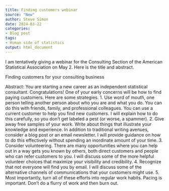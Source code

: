 ```yaml
---
title: Finding customers webinar
source: "New"
author: Steve Simon
date: 2024-03-22
categories:
- Blog post
tags:
- Human side of statistics
output: html_document
---
```


I am tentatively giving a webinar for the Consulting Section of the American Statistical Association on May 2. Here is the title and abstract.

<!---more--->

Finding customers for your consulting business

Abstract: You are starting a new career as an independent statistical consultant. Congratulations! One of your early concerns will be how to find paying customers. Here are some strategies. 1. Use word of mouth, one person telling another person about who you are and what you do. You can do this with friends, family, and professional colleagues. You can use a current customer to help you find new customers. I will explain how to do this carefully, so you don’t get labeled a pest (or worse, a spammer). 2. Give away free samples of your work. Write about things that illustrate your knowledge and experience. In addition to traditional writing avenues, consider a blog post or an email newsletter. I will provide guidance on how to do this effectively without spending an inordinate amount of your time. 3. Consider volunteering. There are many opportunities where you can help out in a way gets you known by others, both direct customers and people who can refer customers to you. I will discuss some of the more helpful volunteer choices that maximize your visibility and credibility. 4. Recognize that not everyone will find you by email. I will discuss some of the alternative channels of communications that your customers might use. 5. Most importantly, turn all of these efforts into regular work habits. Pacing is important. Don’t do a flurry of work and then burn out.
